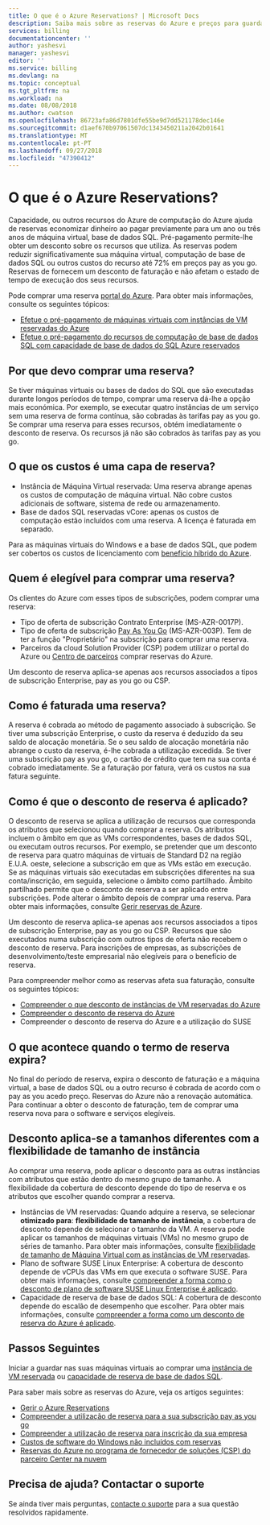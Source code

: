 ```yaml
---
title: O que é o Azure Reservations? | Microsoft Docs
description: Saiba mais sobre as reservas do Azure e preços para guardar em suas máquinas virtuais, bases de dados SQL e outros custos do recurso.
services: billing
documentationcenter: ''
author: yashesvi
manager: yashesvi
editor: ''
ms.service: billing
ms.devlang: na
ms.topic: conceptual
ms.tgt_pltfrm: na
ms.workload: na
ms.date: 08/08/2018
ms.author: cwatson
ms.openlocfilehash: 86723afa86d7801dfe55be9d7dd521178dec146e
ms.sourcegitcommit: d1aef670b97061507dc1343450211a2042b01641
ms.translationtype: MT
ms.contentlocale: pt-PT
ms.lasthandoff: 09/27/2018
ms.locfileid: "47390412"
---
```

# <a name="what-are-azure-reservations"></a>O que é o Azure Reservations?

Capacidade, ou outros recursos do Azure de computação do Azure ajuda de reservas economizar dinheiro ao pagar previamente para um ano ou três anos de máquina virtual, base de dados SQL. Pré-pagamento permite-lhe obter um desconto sobre os recursos que utiliza. As reservas podem reduzir significativamente sua máquina virtual, computação de base de dados SQL ou outros custos do recurso até 72% em preços pay as you go. Reservas de fornecem um desconto de faturação e não afetam o estado de tempo de execução dos seus recursos.

Pode comprar uma reserva [portal do Azure](https://aka.ms/reservations). Para obter mais informações, consulte os seguintes tópicos:

- [Efetue o pré-pagamento de máquinas virtuais com instâncias de VM reservadas do Azure](../virtual-machines/windows/prepay-reserved-vm-instances.md)
- [Efetue o pré-pagamento do recursos de computação de base de dados SQL com capacidade de base de dados do SQL Azure reservados](../sql-database/sql-database-reserved-capacity.md)

## <a name="why-should-i-buy-a-reservation"></a>Por que devo comprar uma reserva?

Se tiver máquinas virtuais ou bases de dados do SQL que são executadas durante longos períodos de tempo, comprar uma reserva dá-lhe a opção mais económica. Por exemplo, se executar quatro instâncias de um serviço sem uma reserva de forma contínua, são cobradas às tarifas pay as you go. Se comprar uma reserva para esses recursos, obtém imediatamente o desconto de reserva. Os recursos já não são cobrados às tarifas pay as you go.

## <a name="what-charges-does-a-reservation-cover"></a>O que os custos é uma capa de reserva?

- Instância de Máquina Virtual reservada: Uma reserva abrange apenas os custos de computação de máquina virtual. Não cobre custos adicionais de software, sistema de rede ou armazenamento.
- Base de dados SQL reservadas vCore: apenas os custos de computação estão incluídos com uma reserva. A licença é faturada em separado.

Para as máquinas virtuais do Windows e a base de dados SQL, que podem ser cobertos os custos de licenciamento com [benefício híbrido do Azure](https://azure.microsoft.com/pricing/hybrid-benefit/).

## <a name="whos-eligible-to-purchase-a-reservation"></a>Quem é elegível para comprar uma reserva?

Os clientes do Azure com esses tipos de subscrições, podem comprar uma reserva:

- Tipo de oferta de subscrição Contrato Enterprise (MS-AZR-0017P).
- Tipo de oferta de subscrição [Pay As You Go](https://azure.microsoft.com/offers/ms-azr-0003p/) (MS-AZR-003P). Tem de ter a função "Proprietário" na subscrição para comprar uma reserva.
- Parceiros da cloud Solution Provider (CSP) podem utilizar o portal do Azure ou [Centro de parceiros](https://docs.microsoft.com/partner-center/azure-reservations) comprar reservas do Azure.

Um desconto de reserva aplica-se apenas aos recursos associados a tipos de subscrição Enterprise, pay as you go ou CSP.

## <a name="how-is-a-reservation-billed"></a>Como é faturada uma reserva?

A reserva é cobrada ao método de pagamento associado à subscrição. Se tiver uma subscrição Enterprise, o custo da reserva é deduzido da seu saldo de alocação monetária. Se o seu saldo de alocação monetária não abrange o custo da reserva, é-lhe cobrada a utilização excedida. Se tiver uma subscrição pay as you go, o cartão de crédito que tem na sua conta é cobrado imediatamente. Se a faturação por fatura, verá os custos na sua fatura seguinte.

## <a name="how-is-the-reservation-discount-applied"></a>Como é que o desconto de reserva é aplicado?

O desconto de reserva se aplica a utilização de recursos que corresponda os atributos que selecionou quando comprar a reserva. Os atributos incluem o âmbito em que as VMs correspondentes, bases de dados SQL, ou executam outros recursos. Por exemplo, se pretender que um desconto de reserva para quatro máquinas de virtuais de Standard D2 na região E.U.A. oeste, selecione a subscrição em que as VMs estão em execução. Se as máquinas virtuais são executadas em subscrições diferentes na sua conta/inscrição, em seguida, selecione o âmbito como partilhado. Âmbito partilhado permite que o desconto de reserva a ser aplicado entre subscrições. Pode alterar o âmbito depois de comprar uma reserva. Para obter mais informações, consulte [Gerir reservas de Azure](billing-manage-reserved-vm-instance.md).

Um desconto de reserva aplica-se apenas aos recursos associados a tipos de subscrição Enterprise, pay as you go ou CSP. Recursos que são executados numa subscrição com outros tipos de oferta não recebem o desconto de reserva. Para inscrições de empresas, as subscrições de desenvolvimento/teste empresarial não elegíveis para o benefício de reserva.

Para compreender melhor como as reservas afeta sua faturação, consulte os seguintes tópicos:

-  [Compreender o que desconto de instâncias de VM reservadas do Azure](billing-understand-vm-reservation-charges.md)
- [Compreender o desconto de reserva do Azure](billing-understand-vm-reservation-charges.md)
- Compreender o desconto de reserva do Azure e a utilização do SUSE

## <a name="what-happens-when-the-reservation-term-expires"></a>O que acontece quando o termo de reserva expira?

No final do período de reserva, expira o desconto de faturação e a máquina virtual, a base de dados SQL ou a outro recurso é cobrada de acordo com o pay as you acedo preço. Reservas do Azure não a renovação automática. Para continuar a obter o desconto de faturação, tem de comprar uma reserva nova para o software e serviços elegíveis.

## <a name="discount-applies-to-different-sizes-with-instance-size-flexibility"></a>Desconto aplica-se a tamanhos diferentes com a flexibilidade de tamanho de instância

Ao comprar uma reserva, pode aplicar o desconto para as outras instâncias com atributos que estão dentro do mesmo grupo de tamanho. A flexibilidade da cobertura de desconto depende do tipo de reserva e os atributos que escolher quando comprar a reserva.

- Instâncias de VM reservadas: Quando adquire a reserva, se selecionar **otimizado para**: **flexibilidade de tamanho de instância**, a cobertura de desconto depende de selecionar o tamanho da VM. A reserva pode aplicar os tamanhos de máquinas virtuais (VMs) no mesmo grupo de séries de tamanho. Para obter mais informações, consulte [flexibilidade de tamanho de Máquina Virtual com as instâncias de VM reservadas](../virtual-machines/windows/reserved-vm-instance-size-flexibility.md).
- Plano de software SUSE Linux Enterprise: A cobertura de desconto depende de vCPUs das VMs em que executa o software SUSE. Para obter mais informações, consulte [compreender a forma como o desconto de plano de software SUSE Linux Enterprise é aplicado](billing-understand-suse-reservation-charges.md).
- Capacidade de reserva de base de dados SQL: A cobertura de desconto depende do escalão de desempenho que escolher. Para obter mais informações, consulte [compreender a forma como um desconto de reserva do Azure é aplicado](billing-understand-reservation-charges.md).

## <a name="next-steps"></a>Passos Seguintes

Iniciar a guardar nas suas máquinas virtuais ao comprar uma [instância de VM reservada](../virtual-machines/windows/prepay-reserved-vm-instances.md) ou [capacidade de reserva de base de dados SQL](../sql-database/sql-database-reserved-capacity.md).

Para saber mais sobre as reservas do Azure, veja os artigos seguintes:

- [Gerir o Azure Reservations](billing-manage-reserved-vm-instance.md)
- [Compreender a utilização de reserva para a sua subscrição pay as you go](billing-understand-reserved-instance-usage.md)
- [Compreender a utilização de reserva para inscrição da sua empresa](billing-understand-reserved-instance-usage-ea.md)
- [Custos de software do Windows não incluídos com reservas](billing-reserved-instance-windows-software-costs.md)
- [Reservas do Azure no programa de fornecedor de soluções (CSP) do parceiro Center na nuvem](https://docs.microsoft.com/partner-center/azure-reservations)

## <a name="need-help-contact-support"></a>Precisa de ajuda? Contactar o suporte

Se ainda tiver mais perguntas, [contacte o suporte](https://portal.azure.com/?#blade/Microsoft_Azure_Support/HelpAndSupportBlade) para a sua questão resolvidos rapidamente.
